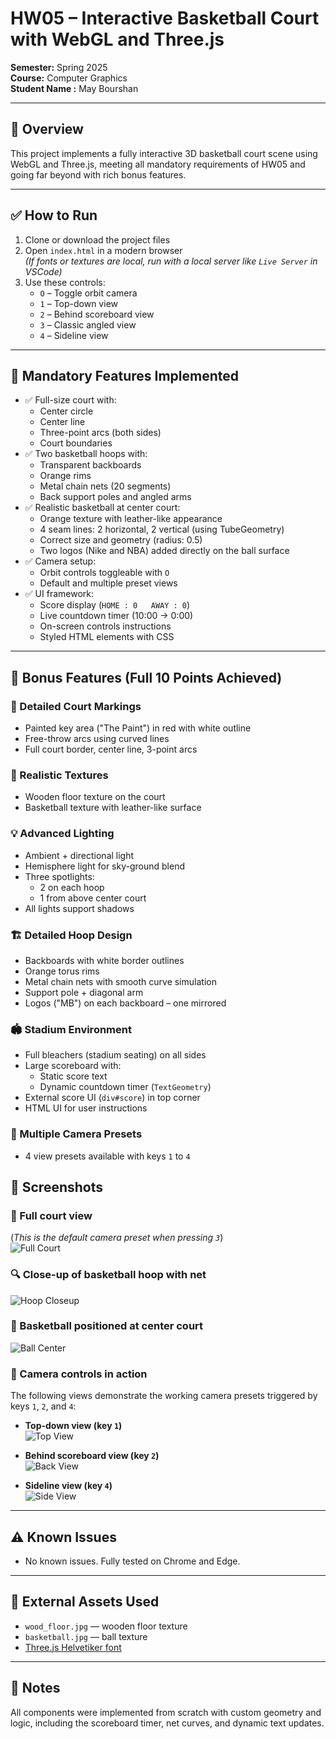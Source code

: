 # HW05 – Interactive Basketball Court with WebGL and Three.js

**Semester:** Spring 2025  
**Course:** Computer Graphics  
**Student Name :** May Bourshan

---

## 🏀 Overview

This project implements a fully interactive 3D basketball court scene using WebGL and Three.js, meeting all mandatory requirements of HW05 and going far beyond with rich bonus features.

---

## ✅ How to Run

1. Clone or download the project files  
2. Open `index.html` in a modern browser  
   *(If fonts or textures are local, run with a local server like `Live Server` in VSCode)*
3. Use these controls:
   - `O` – Toggle orbit camera
   - `1` – Top-down view
   - `2` – Behind scoreboard view
   - `3` – Classic angled view
   - `4` – Sideline view

---

## 🎯 Mandatory Features Implemented

- ✅ Full-size court with:
  - Center circle
  - Center line
  - Three-point arcs (both sides)
  - Court boundaries
- ✅ Two basketball hoops with:
  - Transparent backboards
  - Orange rims
  - Metal chain nets (20 segments)
  - Back support poles and angled arms
- ✅ Realistic basketball at center court:
  - Orange texture with leather-like appearance
  - 4 seam lines: 2 horizontal, 2 vertical (using TubeGeometry)
  - Correct size and geometry (radius: 0.5)
  - Two logos (Nike and NBA) added directly on the ball surface
- ✅ Camera setup:
  - Orbit controls toggleable with `O`
  - Default and multiple preset views
- ✅ UI framework:
  - Score display (`HOME : 0   AWAY : 0`)
  - Live countdown timer (10:00 → 0:00)
  - On-screen controls instructions
  - Styled HTML elements with CSS

---

## 🌟 Bonus Features (Full 10 Points Achieved)

### 🏀 Detailed Court Markings
- Painted key area ("The Paint") in red with white outline
- Free-throw arcs using curved lines
- Full court border, center line, 3-point arcs

### 🧱 Realistic Textures
- Wooden floor texture on the court
- Basketball texture with leather-like surface

### 💡 Advanced Lighting
- Ambient + directional light
- Hemisphere light for sky-ground blend
- Three spotlights:
  - 2 on each hoop
  - 1 from above center court
- All lights support shadows

### 🏗️ Detailed Hoop Design
- Backboards with white border outlines
- Orange torus rims
- Metal chain nets with smooth curve simulation
- Support pole + diagonal arm
- Logos ("MB") on each backboard – one mirrored

### 🏟️ Stadium Environment
- Full bleachers (stadium seating) on all sides
- Large scoreboard with:
  - Static score text
  - Dynamic countdown timer (`TextGeometry`)
- External score UI (`div#score`) in top corner
- HTML UI for user instructions

### 🎥 Multiple Camera Presets
- 4 view presets available with keys `1` to `4`

## 📸 Screenshots

### 🏀 Full court view  
(*This is the default camera preset when pressing `3`*)  
![Full Court](screenshots/full_court.png)

### 🔍 Close-up of basketball hoop with net  
![Hoop Closeup](screenshots/hoop_closeup.png)

### 🎯 Basketball positioned at center court  
![Ball Center](screenshots/basketball_closeup.png)

### 🎥 Camera controls in action  
The following views demonstrate the working camera presets triggered by keys `1`, `2`, and `4`:

- **Top-down view (key `1`)**  
  ![Top View](screenshots/press_1.png)

- **Behind scoreboard view (key `2`)**  
  ![Back View](screenshots/press_2.png)

- **Sideline view (key `4`)**  
  ![Side View](screenshots/press_4.png)

---

## ⚠️ Known Issues

- No known issues. Fully tested on Chrome and Edge.

---

## 🔗 External Assets Used

- `wood_floor.jpg` — wooden floor texture
- `basketball.jpg` — ball texture
- [Three.js Helvetiker font](https://threejs.org/examples/fonts/helvetiker_regular.typeface.json)

---

## 📝 Notes

All components were implemented from scratch with custom geometry and logic, including the scoreboard timer, net curves, and dynamic text updates.

